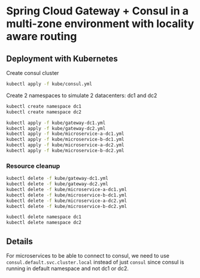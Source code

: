 # Spring Cloud Gateway + Consul in a multi-zone environment with locality aware routing

## Deployment with Kubernetes
Create consul cluster
```bash
kubectl apply -f kube/consul.yml
```
Create 2 namespaces to simulate 2 datacenters: dc1 and dc2
```bash
kubectl create namespace dc1
kubectl create namespace dc2
```
```bash
kubectl apply -f kube/gateway-dc1.yml
kubectl apply -f kube/gateway-dc2.yml
kubectl apply -f kube/microservice-a-dc1.yml
kubectl apply -f kube/microservice-b-dc1.yml
kubectl apply -f kube/microservice-a-dc2.yml
kubectl apply -f kube/microservice-b-dc2.yml
```
### Resource cleanup
```bash
kubectl delete -f kube/gateway-dc1.yml
kubectl delete -f kube/gateway-dc2.yml
kubectl delete -f kube/microservice-a-dc1.yml
kubectl delete -f kube/microservice-b-dc1.yml
kubectl delete -f kube/microservice-a-dc2.yml
kubectl delete -f kube/microservice-b-dc2.yml
```

```bash
kubectl delete namespace dc1
kubectl delete namespace dc2
```

## Details
For microservices to be able to connect to consul, we need to use `consul.default.svc.cluster.local` instead of 
just `consul` since consul is running in default namespace and not dc1 or dc2.